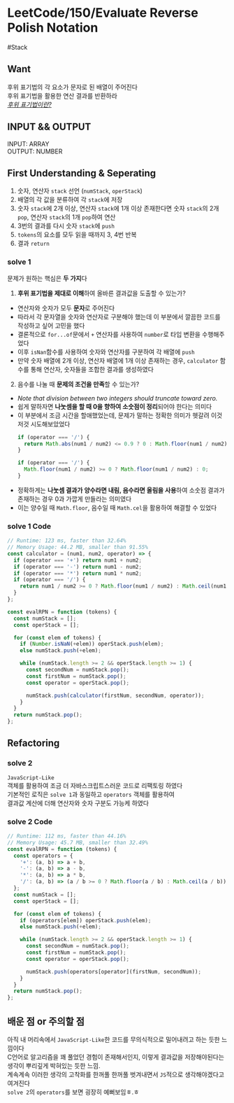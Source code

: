 # LeetCode/150/Evaluate Reverse Polish Notation

#Stack

## Want

후위 표기법의 각 요소가 문자로 된 배열이 주어진다  
후위 표기법을 활용한 연산 결과를 반환하라  
[_후위 표기법이란?_](https://en.wikipedia.org/wiki/Reverse_Polish_notation)

## INPUT && OUTPUT

INPUT: ARRAY  
OUTPUT: NUMBER

## First Understanding & Seperating

1. 숫자, 연산자 `stack` 선언 (`numStack`, `operStack`)
2. 배열의 각 값을 분류하여 각 `stack`에 저장
3. 숫자 `stack`에 2개 이상, 연산자 `stack`에 1개 이상 존재한다면
   숫자 `stack`의 2개 `pop`, 연산자 `stack`의 1개 `pop`하여 연산
4. 3번의 결과를 다시 숫자 `stack`에 `push`
5. `tokens`의 요소를 모두 읽을 때까지 3, 4번 반복
6. 결과 `return`

### solve 1

문제가 원하는 핵심은 **두 가지**다

1. **후위 표기법을 제대로 이해**하여 올바른 결과값을 도출할 수 있는가?

- 연산자와 숫자가 모두 **문자**로 주어진다
- 따라서 각 문자열을 숫자와 연산자로 구분해야 했는데 이 부분에서 깔끔한 코드를 작성하고 싶어 고민을 했다
- 결론적으로 `for...of`문에서 `+` 연산자를 사용하여 `number`로 타입 변환을 수행해주었다
- 이후 `isNan`함수를 사용하여 숫자와 연산자를 구분하여 각 배열에 `push`
- 만약 숫자 배열에 2개 이상, 연산자 배열에 1개 이상 존재하는 경우, `calculator` 함수를 통해 연산자, 숫자들을 조합한 결과를 생성하였다

2. 음수를 나눌 때 **문제의 조건을 만족**할 수 있는가?

- _Note that division between two integers should truncate toward zero._
- 쉽게 말하자면 **나눗셈을 할 때 0을 향하여 소숫점이 정리**되어야 한다는 의미다
- 이 부분에서 조금 시간을 할애했었는데, 문제가 말하는 정확한 의미가 헷갈려 이것저것 시도해보았었다
  ```js
  if (operator === '/') {
    return Math.abs(num1 / num2) <= 0.9 ? 0 : Math.floor(num1 / num2);
  }
  ```
  ```js
  if (operator === '/') {
    Math.floor(num1 / num2) >= 0 ? Math.floor(num1 / num2) : 0;
  }
  ```
- 정확하게는 **나눗셈 결과가 양수라면 내림, 음수라면 올림을 사용**하여 소숫점 결과가 존재하는 경우 0과 가깝게 만들라는 의미였다
- 이는 양수일 때 `Math.floor`, 음수일 때 `Math.cel`을 활용하여 해결할 수 있었다

### solve 1 Code

```js
// Runtime: 123 ms, faster than 32.64%
// Memory Usage: 44.2 MB, smaller than 91.55%
const calculator = (num1, num2, operator) => {
  if (operator === '+') return num1 + num2;
  if (operator === '-') return num1 - num2;
  if (operator === '*') return num1 * num2;
  if (operator === '/') {
    return num1 / num2 >= 0 ? Math.floor(num1 / num2) : Math.ceil(num1 / num2);
  }
};

const evalRPN = function (tokens) {
  const numStack = [];
  const operStack = [];

  for (const elem of tokens) {
    if (Number.isNaN(+elem)) operStack.push(elem);
    else numStack.push(+elem);

    while (numStack.length >= 2 && operStack.length >= 1) {
      const secondNum = numStack.pop();
      const firstNum = numStack.pop();
      const operator = operStack.pop();

      numStack.push(calculator(firstNum, secondNum, operator));
    }
  }
  return numStack.pop();
};
```

## Refactoring

### solve 2

`JavaScript-Like`  
객체를 활용하여 조금 더 자바스크립트스러운 코드로 리팩토링 하였다  
기본적인 로직은 `solve 1`과 동일하고 `operators` 객체를 활용하여  
결과값 계산에 더해 연산자와 숫자 구분도 가능케 하였다

### solve 2 Code

```js
// Runtime: 112 ms, faster than 44.16%
// Memory Usage: 45.7 MB, smaller than 32.49%
const evalRPN = function (tokens) {
  const operators = {
    '+': (a, b) => a + b,
    '-': (a, b) => a - b,
    '*': (a, b) => a * b,
    '/': (a, b) => (a / b >= 0 ? Math.floor(a / b) : Math.ceil(a / b)),
  };
  const numStack = [];
  const operStack = [];

  for (const elem of tokens) {
    if (operators[elem]) operStack.push(elem);
    else numStack.push(+elem);

    while (numStack.length >= 2 && operStack.length >= 1) {
      const secondNum = numStack.pop();
      const firstNum = numStack.pop();
      const operator = operStack.pop();

      numStack.push(operators[operator](firstNum, secondNum));
    }
  }
  return numStack.pop();
};
```

## 배운 점 or 주의할 점

아직 내 머리속에서 `JavaScript-Like`한 코드를 무의식적으로 밀어내려고 하는 듯한 느낌이다  
C언어로 알고리즘을 꽤 풀었던 경험이 존재해서인지, 이렇게 결과값을 저장해야된다는 생각이 뿌리깊게 박혀있는 듯한 느낌.  
계속계속 이러한 생각의 고착화를 한꺼풀 한꺼풀 벗겨내면서 `JS`적으로 생각해야겠다고 여겨진다  
`solve 2`의 `operators`를 보면 굉장히 예뻐보임ㅎ.ㅎ
